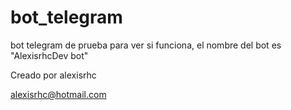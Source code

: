 # bot_telegram

bot telegram de prueba para ver si funciona, el nombre del bot es "AlexisrhcDev bot"

Creado por alexisrhc

alexisrhc@hotmail.com